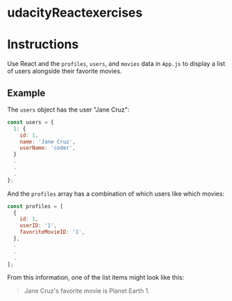 # udacityReactexercises

# Instructions

Use React and the `profiles`, `users`, and `movies` data in `App.js` to display a list of users alongside their favorite movies.

## Example

The `users` object has the user "Jane Cruz":

```js
const users = {
  1: {
    id: 1,
    name: 'Jane Cruz',
    userName: 'coder',
  }
  .
  .
  .
};
```

And the `profiles` array has a combination of which users like which movies:

```js
const profiles = [
  {
    id: 1,
    userID: '1',
    favoriteMovieID: '1',
  },
  .
  .
  .
];
```

From this information, one of the list items might look like this:

> Jane Cruz's favorite movie is Planet Earth 1.
